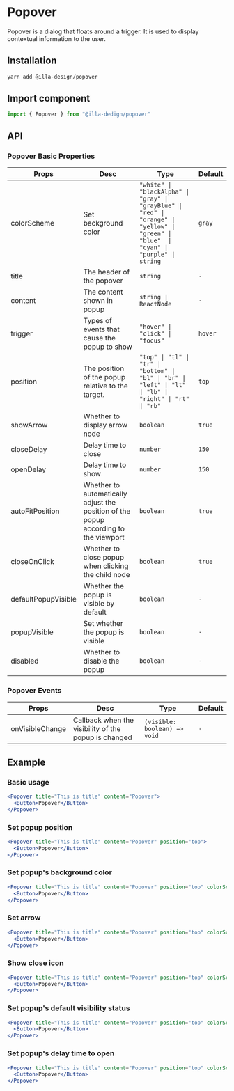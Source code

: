 # Popover

Popover is a  dialog that floats around a trigger. It is used to display contextual information to the user.

## Installation

```bash
yarn add @illa-design/popover
```

## Import component

```jsx
import { Popover } from "@illa-dedign/popover"
```

## API

### Popover Basic Properties

| Props               | Desc                                                         | Type                                                         | Default |
| ------------------- | ------------------------------------------------------------ | ------------------------------------------------------------ | ------- |
| colorScheme         | Set background color                                         | `"white" \| "blackAlpha" \| "gray" \| "grayBlue" \| "red" \| "orange" \| "yellow" \| "green" \| "blue"  \| "cyan" \| "purple" \| string` | `gray`  |
| title               | The header of the popover                                    | `string`                                                     | `-`     |
| content             | The content shown in popup                                   | `string \| ReactNode`                                        | `-`     |
| trigger             | Types of events that cause the popup to show                 | `"hover" \| "click" \| "focus"`                              | `hover` |
| position            | The position of the popup relative to the target.            | `"top" \| "tl" \| "tr" \| "bottom" \| "bl" \| "br" \| "left" \| "lt" \| "lb" \| "right" \| "rt" \| "rb"` | `top`   |
| showArrow           | Whether to display arrow node                                | `boolean`                                                    | `true`  |
| closeDelay          | Delay time to close                                          | `number`                                                     | `150`   |
| openDelay           | Delay time to show                                           | `number `                                                      | `150`   |
| autoFitPosition     | Whether to automatically adjust the position of the popup according to the viewport | `boolean`                                                    | `true`  |
| closeOnClick        | Whether to close popup when clicking the child node          | `boolean`                                                    | `true`    |
| defaultPopupVisible | Whether the popup is visible by default                      | `boolean`                                                    | `-`     |
| popupVisible        | Set whether the  popup is visible                            | `boolean`                                                    | `-`     |
| disabled            | Whether to disable the popup                                 | `boolean`                                                    | `-`     |

### Popover Events

| Props           | Desc                                                 | Type                         | Default |
| --------------- | ---------------------------------------------------- | ---------------------------- | ------- |
| onVisibleChange | Callback when the visibility of the popup is changed | `(visible: boolean) => void` | `-`     |



## Example

### Basic usage

```jsx
<Popover title="This is title" content="Popover">
  <Button>Popover</Button>
</Popover>
```

### Set popup position

```jsx
<Popover title="This is title" content="Popover" position="top">
  <Button>Popover</Button>
</Popover>
```

### Set popup's background color

```jsx
<Popover title="This is title" content="Popover" position="top" colorScheme="cyan">
  <Button>Popover</Button>
</Popover>
```

### Set arrow

```jsx
<Popover title="This is title" content="Popover" position="top" colorScheme="cyan" showArrow={false}>
  <Button>Popover</Button>
</Popover>
```

### Show  close icon

```jsx
<Popover title="This is title" content="Popover" position="top" colorScheme="cyan" hasCloseIcon>
  <Button>Popover</Button>
</Popover>
```

### Set popup's default visibility status

```jsx
<Popover title="This is title" content="Popover" position="top" colorScheme="cyan" defaultPopupVisible>
  <Button>Popover</Button>
</Popover>
```

### Set popup's delay time to open

```jsx
<Popover title="This is title" content="Popover" position="top" colorScheme="cyan" openDelay={1000} closeDelay={1000}>
  <Button>Popover</Button>
</Popover>
```

